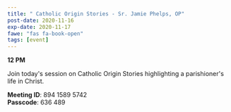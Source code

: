 ```yaml
---
title: " Catholic Origin Stories - Sr. Jamie Phelps, OP"
post-date: 2020-11-16
exp-date: 2020-11-17
fawe: "fas fa-book-open"
tags: [event]
---
```

**12 PM**

Join today's session on Catholic Origin Stories highlighting a parishioner's life in Christ.

<p class="text-danger"><b>Meeting ID</b>: 894 1589 5742
<br>
<b>Passcode</b>: 636 489
</p>
